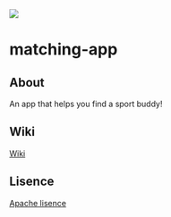 <img align="center" src="https://raw.githubusercontent.com/DylanTroff/matching-app/Images/Banner_github.pdf"/>

# matching-app

## About
An app that helps you find a sport buddy!

## Wiki
[Wiki](https://github.com/DylanTroff/matching-app/wiki)

## Lisence
[Apache lisence](https://github.com/DylanTroff/matching-app/blob/main/LICENSE)
